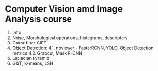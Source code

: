 # Computer Vision amd Image Analysis course

1. Intro
2. Noise, Morphological operations, histograms, descriptors
3. Gabor filter, SIFT
4. Object Detection:
  4.1. [nbviewer](https://nbviewer.org/github/gal-dmitry/HSE_CV/blob/main/homework_4_1.ipynb) - FasterRCNN, YOLO, Object Detection metrics
  4.2. Grabcut, Mask R-CNN
5. Laplacian Pyramid
6. GIST, K-means, LSH
